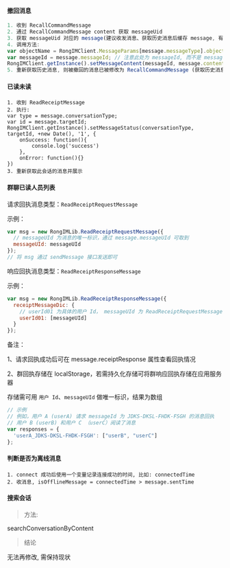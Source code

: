 #### 撤回消息

```js
1. 收到 RecallCommandMessage
2. 通过 RecallCommandMessage content 获取 messageUid
3. 获取 messageUid 对应的 message(建议收发消息、获取历史消息后缓存 message, 有助于匹配 messageUid 对应 msg, 也提高效率)
4. 调用方法:
var objectName = RongIMClient.MessageParams[message.messageType].objectName; // message 为匹配后的消息, 而不是 RecallCommandMessage
var messageId = message.messageId; // 注意此处为 messageId, 而不是 messageUid
RongIMClient.getInstance().setMessageContent(messageId, message.content, objectName);
5. 重新获取历史消息, 则被撤回的消息已被修改为 RecallCommandMessage (获取历史消息可通过 RecallMsg.content.sentTime 获取)
```

#### 已读未读

```
1. 收到 ReadReceiptMessage
2. 执行:
var type = message.conversationType;
var id = message.targetId;
RongIMClient.getInstance().setMessageStatus(conversationType, targetId, +new Date(), '1', {
	onSuccess: function(){
		console.log('success')
	},
	onError: function(){}
})
3. 重新获取此会话的消息并展示
```

#### 群聊已读人员列表

请求回执消息类型：`ReadReceiptRequestMessage`

示例：

```js
var msg = new RongIMLib.ReadReceiptRequestMessage({
  // messageUId 为消息的唯一标识，通过 message.messageUId 可取到
  messageUId: messageUId
});
// 将 msg 通过 sendMessage 接口发送即可
```

响应回执消息类型：`ReadReceiptResponseMessage`

示例：

```js
var msg = new RongIMLib.ReadReceiptResponseMessage({
  receiptMessageDic: {
    // userId01 为具体的用户 Id， messageUId 为 ReadReceiptRequestMessage 消息中的 messageUId
    userId01: [messageUId]
  }
});
```

备注：

1、请求回执成功后可在 message.receiptResponse 属性查看回执情况

2、群回执存储在 localStorage，若需持久化存储可将群响应回执存储在应用服务器

  存储需可用 `用户 Id`、`messageUId` 做唯一标识，结果为数组

```js
// 示例
// 例如，用户 A (userA) 请求 messageId 为 JDKS-DKSL-FHDK-FSGH 的消息回执
// 用户 B (userB) 和用户 C （userC）阅读了消息
var responses = {
  'userA_JDKS-DKSL-FHDK-FSGH': ["userB", "userC"]
};
```

#### 判断是否为离线消息

```
1. connect 成功后使用一个变量记录连接成功的时间, 比如: connectedTime
2. 收消息, isOfflineMessage = connectedTime > message.sentTime
```

#### 搜索会话

> 方法:

searchConversationByContent

> 结论

无法再修改, 需保持现状
